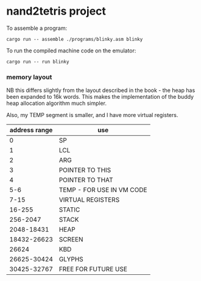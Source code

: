 # nand2tetris project

To assemble a program:

```
cargo run -- assemble ./programs/blinky.asm blinky
```

To run the compiled machine code on the emulator:

```
cargo run -- run blinky
```

### memory layout

NB this differs slightly from the layout described in the book - the heap has been expanded to 16k words. This makes the implementation of the buddy heap allocation algorithm much simpler.

Also, my TEMP segment is smaller, and I have more virtual registers.

| address range | use                       |
| ------------- | ------------------------- |
| 0             | SP                        |
| 1             | LCL                       |
| 2             | ARG                       |
| 3             | POINTER TO THIS           |
| 4             | POINTER TO THAT           |
| 5-6           | TEMP - FOR USE IN VM CODE |
| 7-15          | VIRTUAL REGISTERS         |
| 16-255        | STATIC                    |
| 256-2047      | STACK                     |
| 2048-18431    | HEAP                      |
| 18432-26623   | SCREEN                    |
| 26624         | KBD                       |
| 26625-30424   | GLYPHS                    |
| 30425-32767   | FREE FOR FUTURE USE       |
